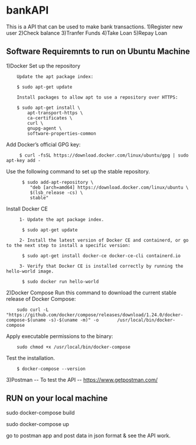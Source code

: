 # bankAPI
This is a API that can be used to make bank transactions.
1)Register new user
2)Check balance
3)Tranfer Funds
4)Take Loan
5)Repay Loan


Software Requiremnts to run on Ubuntu Machine
---------------------------------------------
1)Docker
    Set up the repository

        Update the apt package index:

        $ sudo apt-get update

        Install packages to allow apt to use a repository over HTTPS:

        $ sudo apt-get install \
            apt-transport-https \
            ca-certificates \
            curl \
            gnupg-agent \
            software-properties-common
        
   Add Docker’s official GPG key:

         $ curl -fsSL https://download.docker.com/linux/ubuntu/gpg | sudo apt-key add -
   
   Use the following command to set up the stable repository.
        
          $ sudo add-apt-repository \
             "deb [arch=amd64] https://download.docker.com/linux/ubuntu \
             $(lsb_release -cs) \
             stable"
             
  Install Docker CE
          
         1- Update the apt package index.

          $ sudo apt-get update

         2- Install the latest version of Docker CE and containerd, or go to the next step to install a specific version:

          $ sudo apt-get install docker-ce docker-ce-cli containerd.io
         
         3- Verify that Docker CE is installed correctly by running the hello-world image.

          $ sudo docker run hello-world

2)Docker Compose 
    Run this command to download the current stable release of Docker Compose:

        sudo curl -L "https://github.com/docker/compose/releases/download/1.24.0/docker-compose-$(uname -s)-$(uname -m)" -o       /usr/local/bin/docker-compose
    

   Apply executable permissions to the binary:

        sudo chmod +x /usr/local/bin/docker-compose



   Test the installation.

        $ docker-compose --version
        
3)Postman -- To test the API -- https://www.getpostman.com/


RUN on your local machine
--------------------------
sudo docker-compose build

sudo docker-compose up

go to postman app and post data in json format & see the API work.
